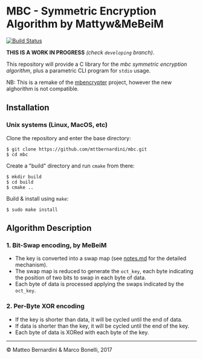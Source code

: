 # MBC - Symmetric Encryption Algorithm by Mattyw&MeBeiM #

[![Build Status](https://travis-ci.org/mttbernardini/mbc.svg?branch=master)](https://travis-ci.org/mttbernardini/mbc)

**THIS IS A WORK IN PROGRESS** *(check `developing` branch)*.

This repository will provide a C library for the *mbc symmetric encryption algorithm*, plus a parametric CLI program for `stdio` usage.

NB: This is a remake of the [mbencrypter][1] project, however the new alghorithm is not compatible.

## Installation ##

### Unix systems (Linux, MacOS, etc) ###

Clone the repository and enter the base directory:

	$ git clone https://github.com/mttbernardini/mbc.git
	$ cd mbc

Create a "build" directory and run `cmake` from there:

	$ mkdir build
	$ cd build
	$ cmake ..

Build & install using `make`:

	$ sudo make install

## Algorithm Description ##

### 1. Bit-Swap encoding, by MeBeiM ###
- The key is converted into a swap map (see [notes.md][2] for the detailed mechanism).
- The swap map is reduced to generate the `oct_key`, each byte indicating the position of two bits to swap in each byte of data.
- Each byte of data is processed applying the swaps indicated by the `oct_key`.

### 2. Per-Byte XOR encoding ###
- If the key is shorter than data, it will be cycled until the end of data.
- If data is shorter than the key, it will be cycled until the end of the key.
- Each byte of data is XORed with each byte of the key.

---
© Matteo Bernardini & Marco Bonelli, 2017


[1]: https://github.com/mttbernardini/mbencrypter
[2]: https://github.com/mttbernardini/mbc/blob/master/notes.md#make_oct_key-rationale
